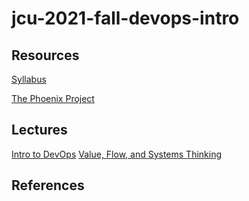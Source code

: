 # jcu-2021-fall-devops-intro

## Resources

[Syllabus](syllabus.md)

[The Phoenix Project](https://www.amazon.com/Phoenix-Project-DevOps-Helping-Business/dp/1942788290/)

## Lectures

[Intro to DevOps](lectures/00-intro/index.html)
[Value, Flow, and Systems Thinking](lectures/01-value-flow-systems-thinking/index.html)

## References